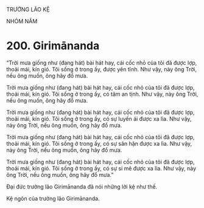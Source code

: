 TRƯỞNG LÃO KỆ

NHÓM NĂM

# 200. Girimānanda

“Trời mưa giống như (đang hát) bài hát hay, cái cốc nhỏ của tôi đã được lợp, thoải mái, kín gió. Tôi sống ở trong ấy, được yên tĩnh. Như vậy, này ông Trời, nếu ông muốn, ông hãy đổ mưa.

Trời mưa giống như (đang hát) bài hát hay, cái cốc nhỏ của tôi đã được lợp, thoải mái, kín gió. Tôi sống ở trong ấy, có tâm an tịnh. Như vậy, này ông Trời, nếu ông muốn, ông hãy đổ mưa.

Trời mưa giống như (đang hát) bài hát hay, cái cốc nhỏ của tôi đã được lợp, thoải mái, kín gió. Tôi sống ở trong ấy, có sự luyến ái được xa lìa. Như vậy, này ông Trời, nếu ông muốn, ông hãy đổ mưa.

Trời mưa giống như (đang hát) bài hát hay, cái cốc nhỏ của tôi đã được lợp, thoải mái, kín gió. Tôi sống ở trong ấy, có sự sân hận được xa lìa. Như vậy, này ông Trời, nếu ông muốn, ông hãy đổ mưa.

Trời mưa giống như (đang hát) bài hát hay, cái cốc nhỏ của tôi đã được lợp, thoải mái, kín gió. Tôi sống ở trong ấy, có sự si mê được xa lìa. Như vậy, này ông Trời, nếu ông muốn, ông hãy đổ mưa.”

Đại đức trưởng lão Girimānanda đã nói những lời kệ như thế.

Kệ ngôn của trưởng lão Girimānanda.
